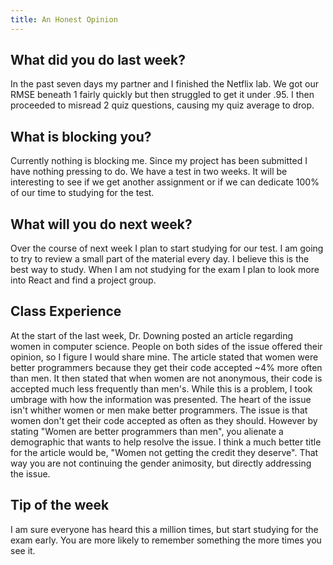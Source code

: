 ```yaml
---
title: An Honest Opinion
---
```


## What did you do last week?  

In the past seven days my partner and I finished the Netflix lab. We got our RMSE beneath 1 fairly quickly but then struggled to get it under .95. I then proceeded to misread 2 quiz questions, causing my quiz average to drop.  

## What is blocking you?  

Currently nothing is blocking me. Since my project has been submitted I have nothing pressing to do. We have a test in two weeks. It will be interesting to see if we get another assignment or if we can dedicate 100% of our time to studying for the test.  

## What will you do next week?  

Over the course of next week I plan to start studying for our test. I am going to try to review a small part of the material every day. I believe this is the best way to study. When I am not studying for the exam I plan to look more into React and find a project group.  

## Class Experience  

At the start of the last week, Dr. Downing posted an article regarding women in computer science. People on both sides of the issue offered their opinion, so I figure I would share mine. The article stated that women were better programmers because they get their code accepted ~4% more often than men. It then stated that when women are not anonymous, their code is accepted much less frequently than men's. While this is a problem, I took umbrage with how the information was presented. The heart of the issue isn't whither women or men make better programmers. The issue is that women don't get their code accepted as often as they should. However by stating "Women are better programmers than men", you alienate a demographic that wants to help resolve the issue. I think a much better title for the article would be, "Women not getting the credit they deserve". That way you are not continuing the gender animosity, but directly addressing the issue.  


## Tip of the week  

I am sure everyone has heard this a million times, but start studying for the exam early. You are more likely to remember something the more times you see it.  
